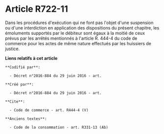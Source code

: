 # Article R722-11

Dans les procédures d'exécution qui ne font pas l'objet d'une suspension ou d'une interdiction en application des
dispositions du présent chapitre, les émoluments supportés par le débiteur sont égaux à la moitié de ceux prévus par les
arrêtés mentionnés à l'article R. 444-4 du code de commerce pour les actes de même nature effectués par les huissiers de
justice.

**Liens relatifs à cet article**

	**Codifié par**:

	  - Décret n°2016-884 du 29 juin 2016 - art.

	**Créé par**:

	  - Décret n°2016-884 du 29 juin 2016 - art.

	**Cite**:

	  - Code de commerce - art. R444-4 (V)

	**Anciens textes**:

	  - Code de la consommation - art. R331-13 (Ab)
